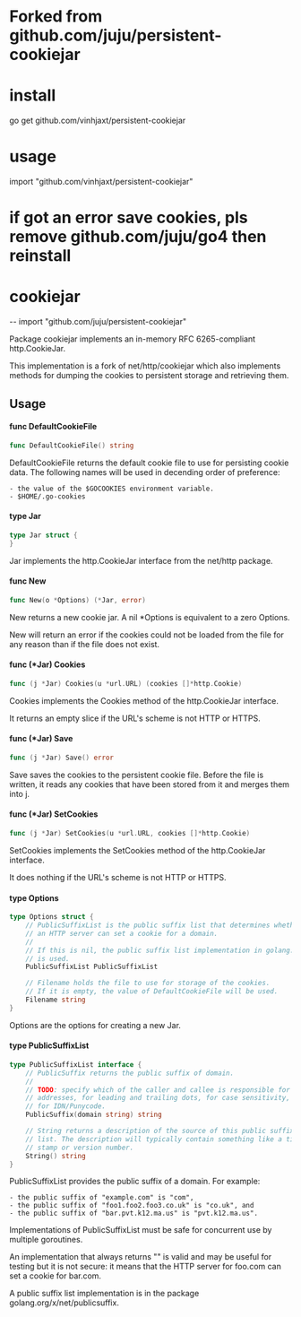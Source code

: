 # Forked from github.com/juju/persistent-cookiejar

# install

go get github.com/vinhjaxt/persistent-cookiejar

# usage

import "github.com/vinhjaxt/persistent-cookiejar"

# if got an error save cookies, pls remove github.com/juju/go4 then reinstall

# cookiejar
--
    import "github.com/juju/persistent-cookiejar"

Package cookiejar implements an in-memory RFC 6265-compliant http.CookieJar.

This implementation is a fork of net/http/cookiejar which also implements
methods for dumping the cookies to persistent storage and retrieving them.

## Usage

#### func  DefaultCookieFile

```go
func DefaultCookieFile() string
```
DefaultCookieFile returns the default cookie file to use for persisting cookie
data. The following names will be used in decending order of preference:

    - the value of the $GOCOOKIES environment variable.
    - $HOME/.go-cookies

#### type Jar

```go
type Jar struct {
}
```

Jar implements the http.CookieJar interface from the net/http package.

#### func  New

```go
func New(o *Options) (*Jar, error)
```
New returns a new cookie jar. A nil *Options is equivalent to a zero Options.

New will return an error if the cookies could not be loaded from the file for
any reason than if the file does not exist.

#### func (*Jar) Cookies

```go
func (j *Jar) Cookies(u *url.URL) (cookies []*http.Cookie)
```
Cookies implements the Cookies method of the http.CookieJar interface.

It returns an empty slice if the URL's scheme is not HTTP or HTTPS.

#### func (*Jar) Save

```go
func (j *Jar) Save() error
```
Save saves the cookies to the persistent cookie file. Before the file is
written, it reads any cookies that have been stored from it and merges them into
j.

#### func (*Jar) SetCookies

```go
func (j *Jar) SetCookies(u *url.URL, cookies []*http.Cookie)
```
SetCookies implements the SetCookies method of the http.CookieJar interface.

It does nothing if the URL's scheme is not HTTP or HTTPS.

#### type Options

```go
type Options struct {
	// PublicSuffixList is the public suffix list that determines whether
	// an HTTP server can set a cookie for a domain.
	//
	// If this is nil, the public suffix list implementation in golang.org/x/net/publicsuffix
	// is used.
	PublicSuffixList PublicSuffixList

	// Filename holds the file to use for storage of the cookies.
	// If it is empty, the value of DefaultCookieFile will be used.
	Filename string
}
```

Options are the options for creating a new Jar.

#### type PublicSuffixList

```go
type PublicSuffixList interface {
	// PublicSuffix returns the public suffix of domain.
	//
	// TODO: specify which of the caller and callee is responsible for IP
	// addresses, for leading and trailing dots, for case sensitivity, and
	// for IDN/Punycode.
	PublicSuffix(domain string) string

	// String returns a description of the source of this public suffix
	// list. The description will typically contain something like a time
	// stamp or version number.
	String() string
}
```

PublicSuffixList provides the public suffix of a domain. For example:

    - the public suffix of "example.com" is "com",
    - the public suffix of "foo1.foo2.foo3.co.uk" is "co.uk", and
    - the public suffix of "bar.pvt.k12.ma.us" is "pvt.k12.ma.us".

Implementations of PublicSuffixList must be safe for concurrent use by multiple
goroutines.

An implementation that always returns "" is valid and may be useful for testing
but it is not secure: it means that the HTTP server for foo.com can set a cookie
for bar.com.

A public suffix list implementation is in the package
golang.org/x/net/publicsuffix.
